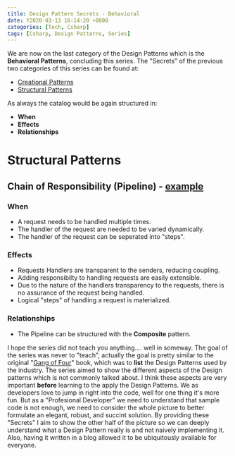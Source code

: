 ```yaml
---
title: Design Pattern Secrets - Behavioral
date: Y2020-03-13 16:14:20 +0800
categories: [Tech, Csharp]
tags: [Csharp, Design Patterns, Series]
---
```


We are now on the last category of the Design Patterns which is the __Behavioral Patterns__, concluding this series. The "Secrets" of the previous two categories of this series can be found at:
 - [Creational Patterns](https://ianescober.github.io/posts/design-patterns-secrets-creational/)
 - [Structural Patterns](https://ianescober.github.io/posts/design-patterns-secrets-strcutural/)

As always the catalog would be again structured in:
- __When__
- __Effects__
- __Relationships__

# Structural Patterns
## Chain of Responsibility (Pipeline) - [example](https://github.com/IanEscober/DesignPatterns/tree/master/src/Pipeline)
### When
- A request needs to be handled multiple times.
- The handler of the request are needed to be varied dynamically.
- The handler of the request can be seperated into "steps".

### Effects
- Requests Handlers are transparent to the senders, reducing coupling.
- Adding responsibilty to handling requests are easily extensible.
- Due to the nature of the handlers transparency to the requests, there is no assurance of the request being handled.
- Logical "steps" of handling a request is materialized.

### Relationships
- The Pipeline can be structured with the __Composite__ pattern.

I hope the series did not teach you anything.... well in someway. The goal of the series was never to "teach", actually the goal is pretty similar to the original "[Gang of Four](https://www.amazon.com/Design-Patterns-Object-Oriented-Addison-Wesley-Professional-ebook/dp/B000SEIBB8)" book, which was to __list__ the Design Patterns used by the industry. The series aimed to show the different aspects of the Design patterns which is not commonly talked about. I think these aspects are very important __before__ learning to the apply the Design Patterns. We as developers love to jump in right into the code, well for one thing it's more fun. But as a "Profesional Developer" we need to understand that sample code is not enough, we need to consider the whole picture to better formulate an elegant, robust, and succint solution. By providing these "Secrets" I aim to show the other half of the picture so we can deeply understand what a Design Pattern really is and not naively implementing it. Also, having it written in a blog allowed it to be ubiquitously available for everyone.